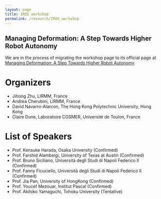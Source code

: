 ```yaml
---
layout: page
title: IROS workshop
permalink: /research/IROS_workshop
---
```

## Managing Deformation: A Step Towards Higher Robot Autonomy
We are in the process of migrating the workshop page to its official page at [Managing Deformation: A Step Towards Higher Robot Autonomy](https://www.lirmm.fr/recherche/equipes/idh/DefWorkshop)

# Organizers
- Jihong Zhu, LIRMM, France
- Andrea Cherubini, LIRMM, France
- David Navarro-Alarcon, The Hong Kong Polytechnic University, Hong Kong
- Claire Dune, Laboratoire COSMER, Université de Toulon, France

# List of Speakers
- Prof. Kensuke Harada, Osaka University (Confirmed)
- Prof. Farshid Alambeigi, University of Texas at Austin (Confirmed)
- Prof. Bruno Siciliano, Università degli Studi di Napoli Federico II (Confirmed)
- Prof. Fanny Ficuciello, Università degli Studi di Napoli Federico II (Confirmed)
- Prof. Jia Pan, University of HongKong (Confirmed)
- Prof. Youcef Mezouar, Institut Pascal (Confirmed)
- Prof. Akihiko Yamaguchi, Tohoku University (Tentative)
